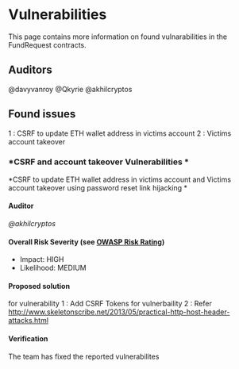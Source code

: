 # Vulnerabilities

This page contains more information on found vulnarabilities in the FundRequest contracts.


## Auditors
@davyvanroy
@Qkyrie
@akhilcryptos


## Found issues
1 : CSRF to update ETH wallet address in victims account 
2 : Victims account takeover 

### *CSRF and account takeover  Vulnerabilities *
*CSRF to update ETH wallet address in victims account 
and Victims account takeover using password reset link hijacking *

#### Auditor
*@akhilcryptos*

#### Overall Risk Severity (see [OWASP Risk Rating](https://www.owasp.org/index.php/OWASP_Risk_Rating_Methodology))
* Impact: HIGH
* Likelihood: MEDIUM

#### Proposed solution
for vulnerability 1 : Add CSRF Tokens 
for vulnerbaility 2 : Refer http://www.skeletonscribe.net/2013/05/practical-http-host-header-attacks.html

#### Verification
The team has fixed the reported vulnerabilites


